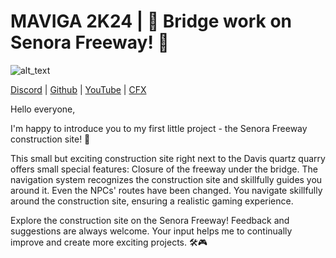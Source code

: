 # MAVIGA 2K24 | 🚧 **Bridge work on Senora Freeway!** 🚧                                              

<img alt="alt_text"  src="https://i.imgur.com/fpaAxVP.png" />

[Discord](https://discord.gg/UuK74wcmyB) | [Github](https://github.com/MAVIGA2K24) | [YouTube](https://www.youtube.com/channel/UCR3MP8cMhS932P70I48AjsA) | [CFX](https://forum.cfx.re/u/maviga2k24) <br>

Hello everyone,

I'm happy to introduce you to my first little project - the Senora Freeway construction site! 🚧

This small but exciting construction site right next to the Davis quartz quarry offers small special features: Closure of the freeway under the bridge. The navigation system recognizes the construction site and skillfully guides you around it. Even the NPCs' routes have been changed. You navigate skillfully around the construction site, ensuring a realistic gaming experience.

Explore the construction site on the Senora Freeway! Feedback and suggestions are always welcome. Your input helps me to continually improve and create more exciting projects. 🛠️🎮
